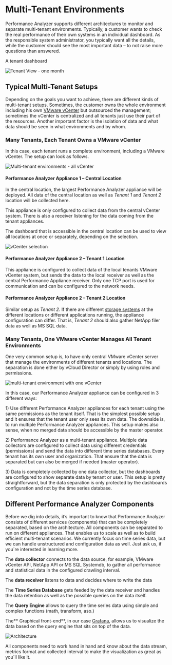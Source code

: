 # Multi-Tenant Environments

Performance Analyzer supports different architectures to monitor and
separate multi-tenant environments. Typically, a customer wants to check
the real performance of their own systems in an individual dashboard. As
the responsible system administrator, you typically want all the
details, while the customer should see the most important data – to not
raise more questions than answered.

A tenant dashboard

![Tenant View - one
month](http://www.opvizor.com/wp-content/uploads/2017/06/monthsview.png)

## Typical Multi-Tenant Setups

Depending on the goals you want to achieve, there are different kinds of
multi-tenant setups. Sometimes, the customer owns the whole environment
including his own [VMware
vCenter](http://www.opvizor.com/opvizor-performance-analyzer-part-10-performance-in-real-time-for-vmware-vcenter-server-appliance-vcsa/) but
outsourced the management; sometimes the vCenter is centralized and all
tenants just use their part of the resources. Another important factor
is the isolation of data and what data should be seen in what
environments and by whom.

### Many Tenants, Each Tenant Owns a VMware vCenter

In this case, each tenant runs a complete environment, including a
VMware vCenter. The setup can look as follows.

![Multi-tenant environments - all
vCenter](http://www.opvizor.com/wp-content/uploads/2017/06/multi-tenant.png)

#### **Performance Analyzer Appliance 1 – Central Location**

In the central location, the largest Performance Analyzer appliance will
be deployed. All data of the central location as well as *Tenant 1* and
*Tenant 2* location will be collected here.

This appliance is only configured to collect data from the central
vCenter system. There is also a receiver listening for the data coming
from the tenant appliances.

The dashboard that is accessible in the central location can be used to
view all locations at once or separately, depending on the selection.

![vCenter
selection](http://www.opvizor.com/wp-content/uploads/2017/06/vcenter_selection.png)

#### **Performance Analyzer Appliance 2 – Tenant 1 Location**

This appliance is configured to collect data of the local tenants VMware
vCenter system, but sends the data to the local receiver as well as the
central Performance Appliance receiver. Only one TCP port is used for
communication and can be configured to the network needs.

#### **Performance Analyzer Appliance 2 – Tenant 2 Location**

Similar setup as *Tenant 2*. If there are different [storage
systems](http://www.opvizor.com/traditional-data-center-storage-systems-are-moved-to-the-cloud/) at
the different locations or different applications running, the appliance
configuration can differ. That is, *Tenant 2* should also gather NetApp
filer data as well as MS SQL data.

### Many Tenants, One VMware vCenter Manages All Tenant Environments

One very common setup is, to have only central VMware vCenter server
that manage the environments of different tenants and locations. The
separation is done either by vCloud Director or simply by using roles
and permissions.

![multi-tenant environment with one
vCenter](http://www.opvizor.com/wp-content/uploads/2017/06/multi-tenant_singlevcenter.png)

  

In this case, our Performance Analyzer appliance can be configured in 3
different ways:

1\) Use different Performance Analyzer appliances for each tenant using
the same permissions as the tenant itself. That is the simplest possible
setup and it ensures that the tenant user only sees its own data. The
downside is, to run multiple Performance Analyzer appliances. This setup
makes also sense, when no merged data should be accessible by the master
operator.

2\) Performance Analyzer as a multi-tenant appliance. Multiple data
collectors are configured to collect data using different credentials
(permissions) and send the data into different time series databases.
Every tenant has its own user and organization. That ensure that the
data is separated but can also be merged if needed (master operator).

3\) Data is completely collected by one data collector, but the
dashboards are configured to show separate data by tenant or user. This
setup is pretty straightforward, but the data separation is only
protected by the dashboards configuration and not by the time series
database.

## Different Performance Analyzer Components

Before we dig into details, it’s important to know that Performance
Analyzer consists of different services (components) that can be
completely separated, based on the architecture. All components can be
separated to run on different appliances. That enables us to scale as
well as to build efficient multi-tenant scenarios. We currently focus on
time series data, but we can handle unstructured and configuration data
as well. Just ask us, if you´re interested in learning more.

The **data collector** connects to the data source, for example, VMware
vCenter API, NetApp API or MS SQL Systemdb, to gather all performance
and statistical data in the configured crawling interval.

The **data receiver** listens to data and decides where to write the
data

The **Time Series Database** gets feeded by the data receiver and
handles the data retention as well as the possible queries on the data
itself.

The **Query Engine** allows to query the time series data using simple
and complex functions (math, transform, aso.)

The** Graphical front-end**, in our
case [Grafana](http://www.grafana.org/), allows us to visualize the
data based on the query engine that sits on top of the
data. 

![Architecture](http://www.opvizor.com/wp-content/uploads/2017/06/architecture_opvizor_1.png)

All components need to work hand in hand and know about the data stream,
metrics format and collected interval to make the visualization as great
as you´ll like it.
